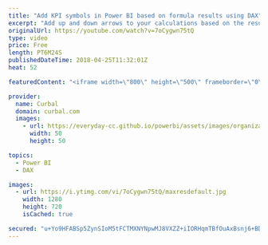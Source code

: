 ```yaml
---
title: "Add KPI symbols in Power BI based on formula results using DAX"
excerpt: "Add up and down arrows to your calculations based on the results of your formulas in Power BI.  Power BI Natural language: https://www.youtube.com/watch?v=o_Qh0SccyAc   Looking for a download file? Go to our Download Center: https://curbal.com/donwload-center  SUBSCRIBE to learn more about Power and"
originalUrl: https://youtube.com/watch?v=7oCygwn75tQ
type: video
price: Free
length: PT6M24S
publishedDateTime: 2018-04-25T11:32:01Z
heat: 52

featuredContent: "<iframe width=\"800\" height=\"500\" frameborder=\"0\" src=\"https://www.youtube.com/embed/7oCygwn75tQ\" allow=\"accelerometer; autoplay; encrypted-media; gyroscope; picture-in-picture\" allowfullscreen></iframe>"

provider:
  name: Curbal
  domain: curbal.com
  images:
    - url: https://everyday-cc.github.io/powerbi/assets/images/organizations/curbal.com-50x50.jpg
      width: 50
      height: 50

topics:
  - Power BI
  - DAX

images:
  - url: https://i.ytimg.com/vi/7oCygwn75tQ/maxresdefault.jpg
    width: 1280
    height: 720
    isCached: true

secured: "u+Yo9HFABSp5ZynSIoM5tFCTMXNYNpwMJ8VXZZ+iIORHqmTBfOuAxBsnj6+BDg2Cqw8iSCbM8nFCXLnT6TgtlR/9Vfhw7BVr3+Uh6qXo4lq2YWS8/zxY13eihXdEuZr42oB3iEE98B8pEYk/1wrcihfRBWEdSheY5oIHXGpu1a1FfeVFkZCHF+84lNLeBCF6K20F0jYTcXNfN5dPQnS6PZKzmChDTyrve1V/AAbhHGJABo4uxWpm5g44bfz1Buk1nNrwCfAd8evN5wPKBDgkeIysr8dZPfUB2Q9PismHX78+G0OXEg3FD/O6dxRwjW3POUNo8MEw4ipwdaqioiwtEnwsvuQz8gryJvKATymraigwbrT74JLY5zRMCXGBC9rsaODkOw97CoxqCKGgAAUtSz2d5ohgpRGOPaqUgeYNDBw=;V01/lqG0cYEf+l1CMUXqCA=="
---
```


